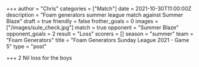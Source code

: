 +++
author = "Chris"
categories = ["Match"]
date = 2021-10-30T11:00:00Z
description = "Foam generators summer league match against Summer Blaze"
draft = true
friendly = false
frother_goals = 0
images = ["/images/sule_check.jpg"]
match = true
opponent = "Summer Blaze"
opponent_goals = 2
result = "Loss"
scorers = []
season = "summer"
team = "Foam Generators"
title = "Foam Generators Sunday League 2021 - Game 5"
type = "post"

+++
2 Nil loss for the boys